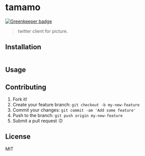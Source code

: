 # tamamo

[![Greenkeeper badge](https://badges.greenkeeper.io/akameco/tamamo.svg)](https://greenkeeper.io/)

> twitter client for picture.

## Installation
```
```

## Usage

## Contributing

1. Fork it!
2. Create your feature branch: `git checkout -b my-new-feature`
3. Commit your changes: `git commit -am 'Add some feature'`
4. Push to the branch: `git push origin my-new-feature`
5. Submit a pull request :D

## License

MIT
